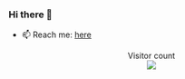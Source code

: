 
### Hi there 👋

- 📫 Reach me: [here](https://tonybenoy.com/)

<p align="center"> 
  Visitor count<br>
  <img src="https://arch.tonybenoy.com/counter.svg" />
</p>


<!--
**tonybenoy/tonybenoy** is a ✨ _special_ ✨ repository because its `README.md` (this file) appears on your GitHub profile.

Here are some ideas to get you started:

- 🔭 I’m currently working on ...

- 👯 I’m looking to collaborate on ...
- 🤔 I’m looking for help with ...
- 💬 Ask me about ...
- 😄 Pronouns: ...
- ⚡ Fun fact: ...
-->
